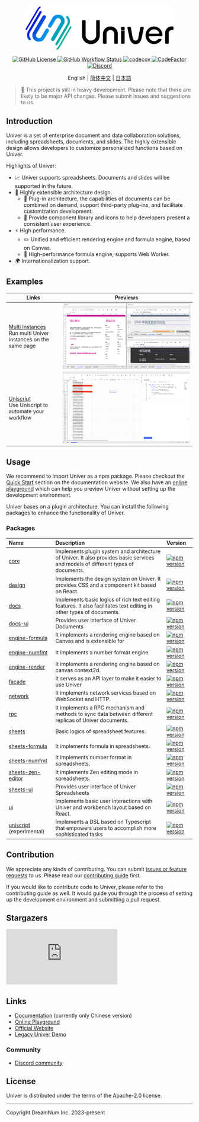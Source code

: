 <p align="center">
    <picture>
        <source media="(prefers-color-scheme: dark)" srcset="./docs/img/banner-light.png">
        <img src="./docs/img/banner-dark.png" alt="Univer" width="400" />
    </picture>
</p>

<p align="center">
    <a href="./LICENSE.txt">
        <img src="https://img.shields.io/github/license/dream-num/univer" alt="GitHub License" />
    </a>
    <a href="https://github.com/dream-num/univer/actions/workflows/build.yml">
        <img src="https://img.shields.io/github/actions/workflow/status/dream-num/univer/build.yml" alt="GitHub Workflow Status" />
    </a>
    <a href="https://codecov.io/gh/dream-num/univer">
        <img src="https://codecov.io/gh/dream-num/univer/graph/badge.svg?token=aPfyW2pIMN" alt="codecov" />
    </a>
    <a href="https://www.codefactor.io/repository/github/dream-num/univer/overview/dev">
        <img src="https://www.codefactor.io/repository/github/dream-num/univer/badge/dev" alt="CodeFactor" />
    </a>
    <a href="https://discord.gg/z3NKNT6D2f">
        <img src="https://img.shields.io/discord/1136129819961217077?logo=discord&logoColor=FFFFFF&label=discord&color=5865F2" alt="Discord" />
    </a>
</p>

<p align="center">
    English
    |
    <a href="./README-zh.md">简体中文</a>
    |
    <a href="./README-ja.md">日本語</a>
</p>

<!-- An introduction photo here. -->

> 🚧 This project is still in heavy development. Please note that there are likely to be major API changes. Please submit issues and suggestions to us.

## Introduction

Univer is a set of enterprise document and data collaboration solutions, including spreadsheets, documents, and slides. The highly extensible design allows developers to customize personalized functions based on Univer.

Highlights of Univer:

-   📈 Univer supports spreadsheets. Documents and slides will be supported in the future.
-   🌌 Highly extensible architecture design.
    -   🔌 Plug-in architecture, the capabilities of documents can be combined on demand, support third-party plug-ins, and facilitate customization development.
    -   💄 Provide component library and icons to help developers present a consistent user experience.
-   ⚡ High performance.
    -   ✏️ Unified and efficient rendering engine and formula engine, based on Canvas.
    -   🧮 High-performance formula engine, supports Web Worker.
-   🌍 Internationalization support.

## Examples

| Links | Previews |
| - | - |
| [Multi Instances](https://univer.work/playground/?title=Multi%20Instance)<br>Run multi Univer instances on the same page |  ![](./docs/img/multi-instances.png) |
| [Uniscript](https://univer.work/playground/?title=Uniscript)<br>Use Uniscript to automate your workflow |  ![](./docs/img/uniscript.png) |


## Usage

We recommend to import Univer as a npm package. Please checkout the [Quick Start](https://univer.work/en-us/guides/quick-start/) section on the documentation website. We also have an [online playground](https://univer.work/playground/) which can help you preview Univer without setting up the development environment.

Univer bases on a plugin architecture. You can install the following packages to enhance the functionality of Univer.

### Packages

| Name                                              | Description                                                                                                                      | Version                                                                                                                           |
| :------------------------------------------------ | :------------------------------------------------------------------------------------------------------------------------------- | :-------------------------------------------------------------------------------------------------------------------------------- |
| [core](./packages/core)                           | Implements plugin system and architecture of Univer. It also provides basic services and models of different types of documents. | [![npm version](https://img.shields.io/npm/v/@univerjs/core)](https://npmjs.org/package/@univerjs/core)                           |
| [design](./packages/design)                       | Implements the design system on Univer. It provides CSS and a component kit based on React.                                      | [![npm version](https://img.shields.io/npm/v/@univerjs/design)](https://npmjs.org/package/@univerjs/design)                       |
| [docs](./packages/docs)                           | Implements basic logics of rich text editing features. It also facilitates text editing in other types of documents.             | [![npm version](https://img.shields.io/npm/v/@univerjs/docs)](https://npmjs.org/package/@univerjs/docs)                           |
| [docs-ui](./packages/docs-ui)                     | Provides user interface of Univer Documents                                                                                      | [![npm version](https://img.shields.io/npm/v/@univerjs/docs-ui)](https://npmjs.org/package/@univerjs/docs-ui)                     |
| [engine-formula](./packages/engine-formula)       | It implements a rendering engine based on Canvas and is extensible for                                                           | [![npm version](https://img.shields.io/npm/v/@univerjs/engine-formula)](https://npmjs.org/package/@univerjs/engine-formula)       |
| [engine-numfmt](./packages/engine-numfmt)         | It implements a number format engine.                                                                                            | [![npm version](https://img.shields.io/npm/v/@univerjs/engine-numfmt)](https://npmjs.org/package/@univerjs/engine-numfmt)         |
| [engine-render](./packages/engine-render)         | It implements a rendering engine based on canvas context2d.                                                                      | [![npm version](https://img.shields.io/npm/v/@univerjs/engine-render)](https://npmjs.org/package/@univerjs/engine-render)         |
| [facade](./packages/facade/)                      | It serves as an API layer to make it easier to use Univer                                                                        | [![npm version](https://img.shields.io/npm/v/@univerjs/facade)](https://npmjs.org/package/@univerjs/facade)                       |
| [network](./packages/network)                     | It implements network services based on WebSocket and HTTP.                                                                      | [![npm version](https://img.shields.io/npm/v/@univerjs/network)](https://npmjs.org/package/@univerjs/network)                     |
| [rpc](./packages/rpc)                             | It implements a RPC mechanism and methods to sync data between different replicas of Univer documents.                           | [![npm version](https://img.shields.io/npm/v/@univerjs/rpc)](https://npmjs.org/package/@univerjs/rpc)                             |
| [sheets](./packages/sheets)                       | Basic logics of spreadsheet features.                                                                                            | [![npm version](https://img.shields.io/npm/v/@univerjs/sheets)](https://npmjs.org/package/@univerjs/sheets)                       |
| [sheets-formula](./packages/sheets-formula)       | It implements formula in spreadsheets.                                                                                           | [![npm version](https://img.shields.io/npm/v/@univerjs/sheets-formula)](https://npmjs.org/package/@univerjs/sheets-formula)       |
| [sheets-numfmt](./packages/sheets-numfmt)         | It implements number format in spreadsheets.                                                                                     | [![npm version](https://img.shields.io/npm/v/@univerjs/sheets-numfmt)](https://npmjs.org/package/@univerjs/sheets-numfmt)         |
| [sheets-zen-editor](./packages/sheets-zen-editor) | It implements Zen editing mode in spreadsheets.                                                                                  | [![npm version](https://img.shields.io/npm/v/@univerjs/sheets-zen-editor)](https://npmjs.org/package/@univerjs/sheets-zen-editor) |
| [sheets-ui](./packages/sheets-ui)                 | Provides user interface of Univer Spreadsheets                                                                                   | [![npm version](https://img.shields.io/npm/v/@univerjs/sheets-ui)](https://npmjs.org/package/@univerjs/sheets-ui)                 |
| [ui](./packages/ui)                               | Implements basic user interactions with Univer and workbench layout based on React.                                              | [![npm version](https://img.shields.io/npm/v/@univerjs/ui)](https://npmjs.org/package/@univerjs/ui)                               |
| [uniscript](./packages/uniscript) (experimental)  | Implements a DSL based on Typescript that empowers users to accomplish more sophisticated tasks                                  | [![npm version](https://img.shields.io/npm/v/@univerjs/uniscript)](https://npmjs.org/package/@univerjs/uniscript)                 |

## Contribution

We appreciate any kinds of contributing. You can submit [issues or feature requests](https://github.com/dream-num/univer/issues) to us. Please read our [contributing guide](./CONTRIBUTING.md) first.

If you would like to contribute code to Univer, please refer to the contributing guide as well. It would guide you through the process of setting up the development environment and submitting a pull request.

## Stargazers

[![Stargazers repo roster for @dream-num/univer](https://bytecrank.com/nastyox/reporoster/php/stargazersSVG.php?user=dream-num&repo=univer)](https://github.com/dream-num/univer/stargazers)

## Links

-   [Documentation](https://univer.work/guides/introduction/) (currently only Chinese version)
-   [Online Playground](https://univer.work/playground/)
-   [Official Website](https://univer.work)
-   [Legacy Univer Demo](https://dream-num.github.io/univer-demo/)

### Community

-   [Discord community](https://discord.gg/z3NKNT6D2f)

## License

Univer is distributed under the terms of the Apache-2.0 license.

---

Copyright DreamNum Inc. 2023-present
